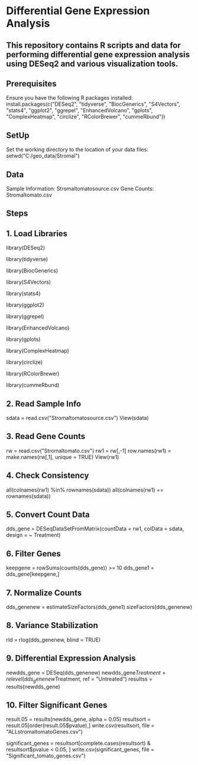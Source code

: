 # Differential Gene Expression Analysis
## This repository contains R scripts and data for performing differential gene expression analysis using DESeq2 and various visualization tools.

## Prerequisites
Ensure you have the following R packages installed:
install.packages(c("DESeq2", "tidyverse", "BiocGenerics", "S4Vectors", "stats4", "ggplot2", "ggrepel", "EnhancedVolcano", "gplots", "ComplexHeatmap", "circlize", "RColorBrewer", "cummeRbund"))

## SetUp
Set the working directory to the location of your data files:
setwd("C:/geo_data/Stromal")

## Data
Sample Information: Stromaltomatosource.csv
Gene Counts: Stromaltomato.csv

## Steps
## 1. Load Libraries

library(DESeq2)

library(tidyverse)

library(BiocGenerics)

library(S4Vectors)

library(stats4)

library(ggplot2)

library(ggrepel)

library(EnhancedVolcano)

library(gplots)

library(ComplexHeatmap)

library(circlize)

library(RColorBrewer)

library(cummeRbund)

## 2. Read Sample Info

sdata = read.csv("Stromaltomatosource.csv")
View(sdata)

## 3. Read Gene Counts

rw = read.csv("Stromaltomato.csv")
rw1 = rw[,-1]
row.names(rw1) = make.names(rw[,1], unique = TRUE)
View(rw1)

## 4. Check Consistency

all(colnames(rw1) %in% rownames(sdata))
all(colnames(rw1) == rownames(sdata))

## 5. Convert Count Data

dds_gene = DESeqDataSetFromMatrix(countData = rw1, colData = sdata, design = ~ Treatment)

## 6. Filter Genes

keepgene = rowSums(counts(dds_gene)) >= 10
dds_gene1 = dds_gene[keepgene,]

## 7. Normalize Counts

dds_genenew = estimateSizeFactors(dds_gene1)
sizeFactors(dds_genenew)

## 8. Variance Stabilization

rld = rlog(dds_genenew, blind = TRUE)

## 9. Differential Expression Analysis

newdds_gene = DESeq(dds_genenew)
newdds_gene$Treatment = relevel(dds_genenew$Treatment, ref = "Untreated")
resultss = results(newdds_gene)

## 10. Filter Significant Genes

result.05 = results(newdds_gene, alpha = 0.05)
resultsort = result.05[order(result.05$pvalue),]
write.csv(resultsort, file = "ALLstromaltomatoGenes.csv")

significant_genes = resultsort[complete.cases(resultsort) & resultsort$pvalue < 0.05, ]
write.csv(significant_genes, file = "Significant_tomato_genes.csv")
